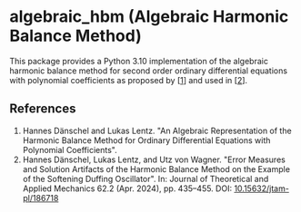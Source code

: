 # algebraic_hbm (Algebraic Harmonic Balance Method)

This package provides a Python 3.10 implementation of the algebraic harmonic balance method for second order ordinary differential equations with polynomial coefficients as proposed by [[1](#reference-1)] and used in [[2](#reference-2)].

## References

1. <a name="reference-1"></a>Hannes Dänschel and Lukas Lentz. "An Algebraic Representation of the Harmonic Balance Method for Ordinary Differential Equations with Polynomial Coefficients".
2. <a name="reference-2"></a>Hannes Dänschel, Lukas Lentz, and Utz von Wagner. "Error Measures and Solution Artifacts of the Harmonic Balance Method on the Example of the Softening Duffing Oscillator". In: Journal of Theoretical and Applied Mechanics 62.2 (Apr. 2024), pp. 435–455. DOI: [10.15632/jtam-pl/186718](https://doi.org/10.15632/jtam-pl/186718)